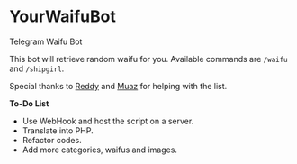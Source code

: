 # YourWaifuBot
Telegram Waifu Bot

This bot will retrieve random waifu for you. Available commands are `/waifu` and `/shipgirl`.

Special thanks to [Reddy](http://twitter.com/Derpmia) and [Muaz](http://twitter.com/muaz_san) for helping with the list. 

**To-Do List**
- Use WebHook and host the script on a server.
- Translate into PHP.
- Refactor codes.
- Add more categories, waifus and images.

